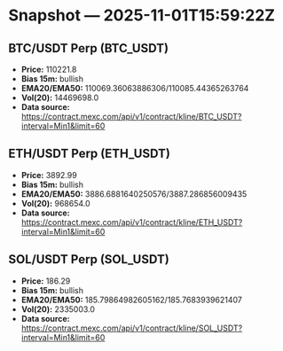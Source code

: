 # Snapshot — 2025-11-01T15:59:22Z

## BTC/USDT Perp (BTC_USDT)
- **Price:** 110221.8
- **Bias 15m:** bullish
- **EMA20/EMA50:** 110069.36063886306/110085.44365263764
- **Vol(20):** 14469698.0
- **Data source:** https://contract.mexc.com/api/v1/contract/kline/BTC_USDT?interval=Min1&limit=60

## ETH/USDT Perp (ETH_USDT)
- **Price:** 3892.99
- **Bias 15m:** bullish
- **EMA20/EMA50:** 3886.6881640250576/3887.286856009435
- **Vol(20):** 968654.0
- **Data source:** https://contract.mexc.com/api/v1/contract/kline/ETH_USDT?interval=Min1&limit=60

## SOL/USDT Perp (SOL_USDT)
- **Price:** 186.29
- **Bias 15m:** bullish
- **EMA20/EMA50:** 185.79864982605162/185.7683939621407
- **Vol(20):** 2335003.0
- **Data source:** https://contract.mexc.com/api/v1/contract/kline/SOL_USDT?interval=Min1&limit=60
